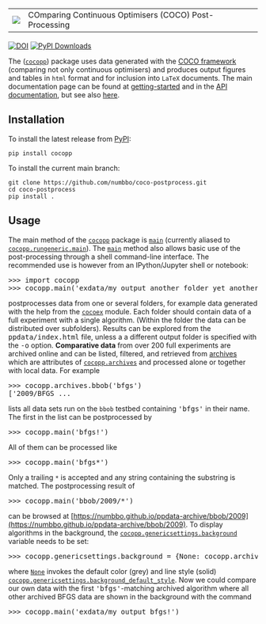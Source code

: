 <h1 align="center">
    <table border="0">
  <td>
      <img src="https://raw.githubusercontent.com/numbbo/coco/0ea5f5784c5fa0543261d9c104b490d2d95566f9/logo/coco-pp-300.webp">          
  </td>
  <td>
      COmparing Continuous Optimisers (COCO) Post-Processing 
</td>
</table>
</h1>

[![DOI](https://zenodo.org/badge/DOI/10.5281/zenodo.2594848.svg)][paper]   [![PyPI Downloads](https://static.pepy.tech/badge/cocopp/month)](https://pepy.tech/projects/cocopp)

The ([`cocopp`](https://numbbo.github.io/coco-doc/apidocs/cocopp/cocopp.html)) package uses data generated with the [COCO framework](https://numbbo.it) (comparing not only continuous optimisers) and produces output figures and tables in `html` format and for inclusion into `LaTeX` documents. The main documentation page can be found at [getting-started](https://numbbo.it/getting-started#postprocess) and in the [API documentation](https://numbbo.github.io/coco-doc/apidocs/cocopp), but see also [here](https://numbbo.it).

## Installation
To install the latest release from [PyPI](https://pypi.org/project/cocopp):

    pip install cocopp

To install the current main branch:

    git clone https://github.com/numbbo/coco-postprocess.git
    cd coco-postprocess
    pip install .

## Usage

The main method of the [`cocopp`](https://numbbo.github.io/coco-doc/apidocs/cocopp/cocopp.html) package is [`main`](https://numbbo.github.io/coco-doc/apidocs/cocopp/cocopp.rungeneric.html#main) (currently aliased to [`cocopp.rungeneric.main`](https://numbbo.github.io/coco-doc/apidocs/cocopp/cocopp.rungeneric.html#main)). The [`main`](https://numbbo.github.io/coco-doc/apidocs/cocopp/cocopp.rungeneric.html#main) method also allows basic use of the post-processing through a shell command-line interface. The recommended use is however from an IPython/Jupyter shell or notebook:

<pre class="py-doctest"><span class="py-prompt">>>></span> <span class="py-keyword">import</span> cocopp
<span class="py-prompt">>>></span> cocopp.main(<span class="py-string">'exdata/my_output another_folder yet_another_or_not'</span>)  <span class="py-comment"></span></pre>

postprocesses data from one or several folders, for example data generated with the help from the [`cocoex`](https://numbbo.github.io/coco-doc/apidocs/cocoex) module. Each folder should contain data of a full experiment with a single algorithm. (Within the folder the data can be distributed over subfolders). Results can be explored from the <tt class="rst-docutils literal">ppdata/index.html</tt> file, unless a a different output folder is specified with the <tt class="rst-docutils literal"><span class="pre">-o</span></tt> option. **Comparative data** from over 200 full experiments are archived online and can be listed, filtered, and retrieved from [archives](https://numbbo.github.io/coco-doc/apidocs/cocopp/cocopp.archiving.COCODataArchive.html) which are attributes of [`cocopp.archives`](https://numbbo.github.io/coco-doc/apidocs/cocopp/cocopp.archiving.OfficialArchives.html) and processed alone or together with local data. For example

<pre class="py-doctest"><span class="py-prompt">>>></span> cocopp.archives.bbob(<span class="py-string">'bfgs'</span>)  <span class="py-comment"></span>
<span class="py-output">['2009/BFGS_...</span></pre>

lists all data sets run on the `bbob` testbed containing <tt class="rst-docutils literal">'bfgs'</tt> in their name. The first in the list can be postprocessed by

<pre class="py-doctest"><span class="py-prompt">>>></span> cocopp.main(<span class="py-string">'bfgs!'</span>)  <span class="py-comment"></span></pre>

All of them can be processed like

<pre class="py-doctest"><span class="py-prompt">>>></span> cocopp.main(<span class="py-string">'bfgs*'</span>)  <span class="py-comment"></span></pre>

Only a trailing `*` is accepted and any string containing the substring is matched. The postprocessing result of

<pre class="py-doctest"><span class="py-prompt">>>></span> cocopp.main(<span class="py-string">'bbob/2009/*'</span>)  <span class="py-comment"></span></pre>

can be browsed at [https://numbbo.github.io/ppdata-archive/bbob/2009](https://numbbo.github.io/ppdata-archive/bbob/2009). To display algorithms in the background, the [`cocopp.genericsettings.background`](https://numbbo.github.io/coco-doc/apidocs/cocopp/cocopp.genericsettings.html) variable needs to be set:

<pre class="py-doctest"><span class="py-prompt">>>></span> cocopp.genericsettings.background = {<span class="py-builtin">None</span>: cocopp.archives.bbob.get_all(<span class="py-string">'bfgs'</span>)}  <span class="py-comment"></span></pre>

where [`None`](http://docs.python.org/library/constants.html#None) invokes the default color (grey) and line style (solid) [`cocopp.genericsettings.background_default_style`](https://numbbo.github.io/coco-doc/apidocs/cocopp/cocopp.genericsettings.html). Now we could compare our own data with the first <tt class="rst-docutils literal">'bfgs'</tt>-matching archived algorithm where all other archived BFGS data are shown in the background with the command

<pre class="py-doctest"><span class="py-prompt">>>></span> cocopp.main(<span class="py-string">'exdata/my_output bfgs!'</span>)  <span class="py-comment"></span></pre>

[paper]: https://doi.org/10.5281/zenodo.2594848

